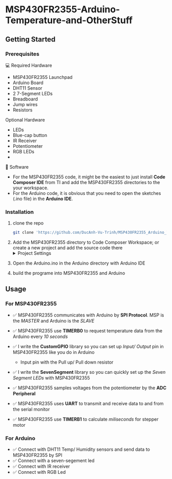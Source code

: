 # MSP430FR2355-Arduino-Temperature-and-OtherStuff

<!-- GETTING STARTED -->
## Getting Started
### Prerequisites
:computer: Required Hardware
    <ul>
        <li>MSP430FR2355 Launchpad</li>
        <li>Arduino Board</li>
        <li>DHT11 Sensor</li>
        <li>2 7-Segment LEDs</li>
        <li>Breadboard</li>
        <li>Jump wires</li>
        <li>Resistors</li>
    </ul>

Optional Hardware
    <ul>
        <li>LEDs</li>
        <li>Blue-cap button</li>
        <li>IR Receiver</li>
        <li>Potentiometer</li>
        <li>RGB LEDs</li>
        <li></li>
    </ul>

:floppy_disk: Software
    <ul>
        <li>For the MSP430FR2355 code, it might be the easiest to just install **Code Composer IDE** from TI and add the MSP430FR2355 directories to the your workspace.</li>
        <li>For the Arduino code, it is obvious that you need to open the sketches (.ino file) in the **Arduino IDE**.</li>
    </ul>
### Installation
1. clone the repo
   ```sh
   git clone 'https://github.com/DucAnh-Vu-Trinh/MSP430FR2355_Arduino_Temperature_and_OtherStuff.git'
   ```
2. Add the MSP430FR2355 directory to Code Composer Workspace; or create a new project and add the source code there <details>
                    <summary>Project Settings</summary>
                    <ul>
                        <li>msp430fr2355 microcontroller</li>
                        <li>C project</li>
                    </ul>
</details>

3. Open the Arduino.ino in the Arduino directory with Arduino IDE

4. build the programe into MSP430FR2355 and Arduino

<!-- Usage -->
## Usage
### For MSP430FR2355
* :white_check_mark: MSP430FR2355 communicates with Arduino by **SPI Protocol**. MSP is the *MASTER* and Arduino is the *SLAVE*

* :white_check_mark: MSP430FR2355 use **TIMERB0** to request temperature data from the Arduino every *10 seconds*

* :white_check_mark: I write the **CustomGPIO** library so you can set up *Input/ Output* pin in MSP430FR2355 like you do in Arduino
    * Input pin with the Pull up/ Pull down resistor

* :white_check_mark: I write the **SevenSegment** library so you can quickly set up the *Seven Segment LEDs* with MSP430FR2355

* :white_check_mark: MSP430FR2355 samples voltages from the potentiometer by the **ADC Peripheral**

* :white_check_mark: MSP430FR2355 uses **UART** to transmit and receive data to and from the serial monitor

* :white_check_mark: MSP430FR2355 use **TIMERB1** to calculate *miliseconds* for stepper motor
### For Arduino
* :white_check_mark: Connect with DHT11 Temp/ Humidity sensors and send data to MSP430FR2355 by SPI
* :white_check_mark: Connect with a seven-segement led
* :white_check_mark: Connect with IR receiver
* :white_check_mark: Connect with RGB Led